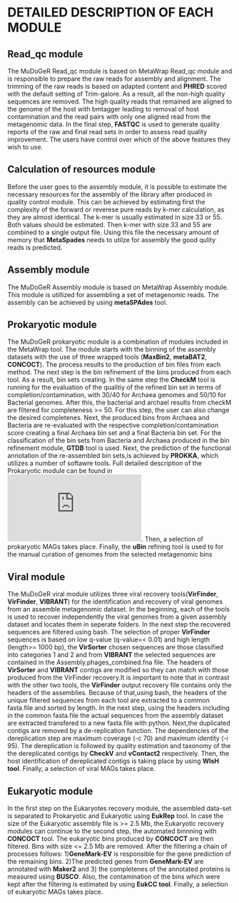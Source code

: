 # DETAILED DESCRIPTION OF EACH MODULE

## Read_qc module

The MuDoGeR Read_qc module is based on MetaWrap Read_qc module and is responsible to prepare the raw reads for assembly and alignment. The trimming of the raw reads is based on adapted content and **PHRED** scored with the default setting of Trim-galore. As a result, all the non-high quality sequences are removed. The high quality reads that remained are aligned to the genome of the host with bmtagger leading to removal of host contamination and the read pairs with only one aligned read from the metagenomic data. In the final step, **FASTQC** is used to generate quality reports of the raw and final read sets in order to assess read quality improvement. The users have control over which of the above features they wish to use.

## Calculation of resources module
Before the user goes to the assembly module, it is possible to estimate the necessary resources for the assembly of the library after produced in quality control module. This can be achieved by estimating first the complexity of the forward or reverese pure reads by k-mer calculation, as they are almost identical. The k-mer is usually estimated in size 33 or 55. Both values should be estimated. Then k-mer with size 33 and 55 are combined to a single  output file. Using this file the necessary amount of memory that **MetaSpades** needs to utilze for assembly the good qulity reads is predicted.


## Assembly module
The  MuDoGeR Assembly module is based on MetaWrap Assembly module. This module is utillized for assembling a set of metagenomic reads. The assembly can be achieved by using **metaSPAdes** tool. 

## Prokaryotic module
The MuDoGeR prokaryotic module is a combination of modules included in the MetaWrap tool. The module starts with the binning of the assembly datasets with the use of three wrapped tools (**MaxBin2**, **metaBAT2**, **CONCOCT**). The process results to the production of bin files from each method. The next step is the bin refinement of the bins produced from each tool. As a result, bin sets creating. In the same step the **CheckM** tool is running for the evaluation of the qualitiy of the refined  bin set in terms of completion/contamination, with 30/40 for Archaea genomes and 50/10 for Bacterial genomes. After this, the bacterial and archael results from checkM are filtered for completeness >= 50. For this step, the user can also change the desired completenes. Next, the produced bins from Archaea and Bacteria are re-evaluated with the respective completion/contamination score creating a final Archaea bin set and a final Bacteria bin set. For the classification of the bin sets from Bacteria and Archaea produced in the bin refinement module, **GTDB** tool is used. Next, the prediction of the functional annotation of the re-assembled bin sets,is achieved by **PROKKA**, which utilizes a number of softawre tools. Full detailed description of the Prokaryotic module can be found in ![MetaWrap/Module_descriptions.md](https://github.com/bxlab/metaWRAP/blob/master/Module_descriptions.md). Then, a selection of prokaryotic MAGs takes place. Finally, the **uBin** refining tool is used to for the manual curation of genomes from the selected metagenomic bins 

## Viral module
The MuDoGeR viral module utilizes three viral recovery tools(**VirFinder**, **VirFinder**, **VIBRANT**) for the identification and recovery of viral genomes from an assemble metagenomic dataset. In the beginning, each of the tools is used to recover independently the viral genomes from a given assembly dataset and locates them in seperate folders.  In the next step the recovered sequences are filtered using bash. The selection of proper **VirFinder** sequences is based on low q-value (q-value=< 0.01) and high length (length>= 1000 bp), the **VirSorter** chosen sequences are those classified into categories 1 and 2 and from **VIBRANT** the selected sequences are contained in the Assembly.phages_combined.fna file. The headers of **VirSorter** and **VIBRANT** contigs are modified so they can match with those produced from the VirFinder recovery.It is important to note that in contrast with the other two tools, the **VirFinder** output recovery file contains only the headers of the assemblies. Because of that,using bash, the headers of the unique filtered sequences from each tool are extracted to a common fasta.file and sorted by length. In the next step, using the headers including in the common fasta.file the actual sequences from the assembly dataset are extracted transfered to a new fasta.file with python. Next,the duplicated contigs are removed by a de-replication function. The dependencies of the dereplication step are  maximum coverage (-c 70) and maximum identity (-i 95). The dereplication is followed by quality estimation and taxonomy of the the dereplicated contigs by **CheckV** and **vContact2** respectively. Then, the host identification of dereplicated contigs is taking place by using **WIsH tool**. Finally, a selection of viral  MAGs takes place.

## Eukaryotic module
In the first step on the Eukaryotes recovery module, the assembled data-set is separated to Prokaryotic and Eukaryotic using **EukRep** tool. In case the size of the Eukaryotic assembly file is >= 2.5 Mb, the Eukaryotic recovery modules can continue to the second step, the automated binnning with **CONCOCT** tool. The eukaryotic bins  produced by **CONCOCT** are then filtered. Bins with size <= 2.5 Mb are removed. After the filtering a chain of processes follows: 1)**GeneMark-EV** is responsible for the gene prediction of the remaining bins. 2)The predicted genes from **GeneMark-EV** are annotated with **Maker2** and 3) the completenes of the annotated proteins is measured using  **BUSCO**. Also, the contamination of the bins which were kept after the filtering is estimated by using **EukCC tool**. Finally, a selection of eukaryotic MAGs takes place.


